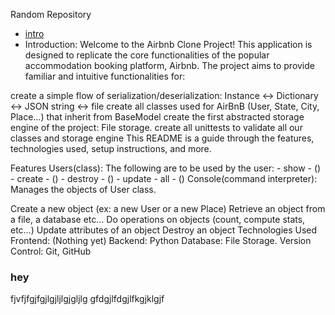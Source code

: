 Random Repository
* [intro](#hey)
* Introduction:
Welcome to the Airbnb Clone Project! This application is designed to replicate the core functionalities of the popular accommodation booking platform, Airbnb. The project aims to provide familiar and intuitive functionalities for:

create a simple flow of serialization/deserialization: Instance <-> Dictionary <-> JSON string <-> file
create all classes used for AirBnB (User, State, City, Place…) that inherit from BaseModel
create the first abstracted storage engine of the project: File storage.
create all unittests to validate all our classes and storage engine
This README is a guide through the features, technologies used, setup instructions, and more.

Features
Users(class): The following are to be used by the user: - show - () - create - () - destroy - () - update - all - () Console(command interpreter): Manages the objects of User class.

Create a new object (ex: a new User or a new Place)
Retrieve an object from a file, a database etc…
Do operations on objects (count, compute stats, etc…)
Update attributes of an object
Destroy an object
Technologies Used
Frontend: (Nothing yet)
Backend: Python
Database: File Storage.
Version Control: Git, GitHub


































### hey
fjvfjfgjfgjlgjljlgjgljlg
gfdgjlfdgjlfkgjklgjf

